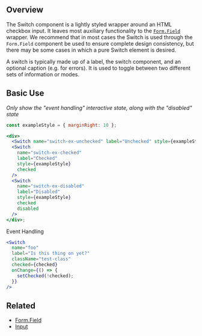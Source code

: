 ## Overview

The Switch component is a lightly styled wrapper around an HTML checkbox input. It leaves most auxiliary functionality to the [`Form.Field`](#/React%20Components/FormField) wrapper. We recommend that in most cases the Switch is used through the `Form.Field` component be used to ensure complete design consistency, but there may be some cases in which a pure Switch element is desired.

A switch is typically made up of a label, the switch component, and an optional caption (e.g. for errors). It is used to toggle between two different sets of information or modes.

## Basic Use

_Only show the "event handling" interactive state, along with the "disabled" state_

```jsx
const exampleStyle = { marginRight: 10 };

<div>
  <Switch name="switch-ex-unchecked" label="Unchecked" style={exampleStyle} />
  <Switch
    name="switch-ex-checked"
    label="Checked"
    style={exampleStyle}
    checked
  />
  <Switch
    name="switch-ex-disabled"
    label="Disabled"
    style={exampleStyle}
    checked
    disabled
  />
</div>;
```

Event Handling

```jsx
<Switch
  name="foo"
  label="Is this thing on yet?"
  className="test-class"
  checked={checked}
  onChange={() => {
    setChecked(!checked);
  }}
/>
```

## Related

- [Form.Field](#/React%20Components/FormField)
- [Input](#/React%20Components/Input)
